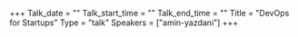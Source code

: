 +++
Talk_date = ""
Talk_start_time = ""
Talk_end_time = ""
Title = "DevOps for Startups"
Type = "talk"
Speakers = ["amin-yazdani"]
+++


